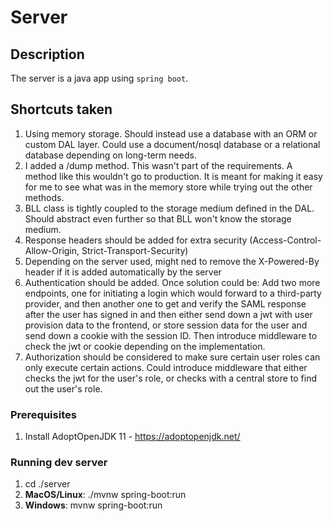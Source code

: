 # Server

## Description

The server is a java app using `spring boot`.

## Shortcuts taken
1. Using memory storage. Should instead use a database with an ORM or custom DAL layer. Could use a document/nosql database or a relational database depending on long-term needs.
1. I added a /dump method. This wasn't part of the requirements. A method like this wouldn't go to production. It is meant for making it easy for me to see what was in the memory store while trying out the other methods.
1. BLL class is tightly coupled to the storage medium defined in the DAL. Should abstract even further so that BLL won't know the storage medium.
1. Response headers should be added for extra security (Access-Control-Allow-Origin, Strict-Transport-Security)
1. Depending on the server used, might ned to remove the X-Powered-By header if it is added automatically by the server
1. Authentication should be added. Once solution could be: Add two more endpoints, one for initiating a login which would forward to a third-party provider, and then another one to get and verify the SAML response after the user has signed in and then either send down a jwt with user provision data to the frontend, or store session data for the user and send down a cookie with the session ID. Then introduce middleware to check the jwt or cookie depending on the implementation.
1. Authorization should be considered to make sure certain user roles can only execute certain actions. Could introduce middleware that either checks the jwt for the user's role, or checks with a central store to find out the user's role.

### Prerequisites
1. Install AdoptOpenJDK 11 - https://adoptopenjdk.net/

### Running dev server
1. cd ./server
1. **MacOS/Linux**: ./mvnw spring-boot:run
1. **Windows**: mvnw spring-boot:run